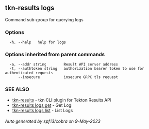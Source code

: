 ## tkn-results logs

Command sub-group for querying logs

### Options

```
  -h, --help   help for logs
```

### Options inherited from parent commands

```
  -a, --addr string        Result API server address
  -t, --authtoken string   authorization bearer token to use for authenticated requests
      --insecure           insecure GRPC tls request
```

### SEE ALSO

* [tkn-results](tkn-results.md)	 - tkn CLI plugin for Tekton Results API
* [tkn-results logs get](tkn-results_logs_get.md)	 - Get Log
* [tkn-results logs list](tkn-results_logs_list.md)	 - List Logs

###### Auto generated by spf13/cobra on 9-May-2023
